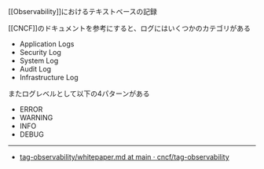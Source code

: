[[Observability]]におけるテキストベースの記録

[[CNCF]]のドキュメントを参考にすると、ログにはいくつかのカテゴリがある

- Application Logs
- Security Log
- System Log
- Audit Log
- Infrastructure Log

またログレベルとして以下の4パターンがある

- ERROR
- WARNING
- INFO
- DEBUG

---

- [tag-observability/whitepaper.md at main · cncf/tag-observability](https://github.com/cncf/tag-observability/blob/main/whitepaper.md#logs)